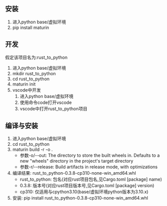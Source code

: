 ## 安装

1. 进入python base/虚拟环境
2. pip install maturin

## 开发

假定该项目名为:rust_to_python

1. 进入python base/虚拟环境
2. mkdir rust_to_python
3. cd rust_to_python
4. maturin init
5. vscode中开发
   1. 进入python base/虚拟环境
   2. 使用命令code打开vscode
   3. vscode中打开rust_to_python项目

## 编译与安装
1. 进入python base/虚拟环境
2. cd rust_to_python
3. maturin build -r -o .
    * 参数-o/--out: The directory to store the built wheels in. Defaults to a new "wheels" directory in the project's target directory
    * 参数-r/--release: Build artifacts in release mode, with optimizations
4. 编译结果: rust_to_python-0.3.8-cp310-none-win_amd64.whl
   * rust_to_python: 包名(对应rust项目包名,见Cargo.toml [package] name)
   * 0.3.8: 版本号(对应rust项目版本号,见Cargo.toml [package] version)
   * cp310: 仅适用与cpython3.10(base/虚拟环境python版本为3.10.x)
5. 安装: pip install rust_to_python-0.3.8-cp310-none-win_amd64.whl